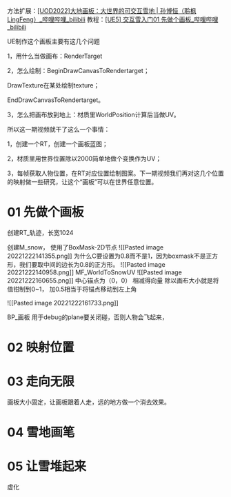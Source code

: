 方法扩展：[[UOD2022]大地画板：大世界的可交互雪地 | 孙博恒（聆枫LingFeng）_哔哩哔哩_bilibili](https://www.bilibili.com/video/BV1gW4y1x7Sz/)
教程：[[UE5] 交互雪入门01 先做个画板_哔哩哔哩_bilibili](https://www.bilibili.com/video/BV1PR4y1Z74e/?spm_id_from=333.999.0.0&vd_source=9d1c0e05a6ea12167d6e82752c7bc22a)

UE制作这个画板主要有这几个问题  
  
1，用什么当做画布：RenderTarget  
  
2，怎么绘制：BeginDrawCanvasToRendertarget；  
  
DrawTexture在某处绘制texture；  
  
EndDrawCanvasToRendertarget。  
  
3，怎么把画布放到地上：材质里WorldPosition计算后当做UV。  
  
所以这一期视频就干了这么一个事情：  
  
1，创建一个RT，创建一个画板蓝图；  
  
2，材质里用世界位置除以2000简单地做个变换作为UV；  
  
3，每帧获取人物位置，在RT对应位置绘制图案。下一期视频我们再对这几个位置的映射做一些研究，让这个“画板”可以在世界任意位置。
# 01 先做个画板

创建RT_轨迹，长宽1024

创建M_snow，
使用了BoxMask-2D节点
![[Pasted image 20221222141355.png]]
为什么C要设置为0.8而不是1，因为boxmask不是正方形，我们要取中间的边长为0.8的正方形。
![[Pasted image 20221222140958.png]]
MF_WorldToSnowUV
![[Pasted image 20221222160655.png]]
中心锚点为（0，0）
相减得向量
除以画布大小就是将值钳制到0~1，
加0.5相当于将锚点移动到左上角

![[Pasted image 20221222161733.png]]


BP_画板
用于debug的plane要关闭碰，否则人物会飞起来，
# 02 映射位置
# 03 走向无限
画板大小固定，让画板跟着人走，远的地方做一个消去效果。
# 04 雪地画笔
# 05 让雪堆起来
虚化
